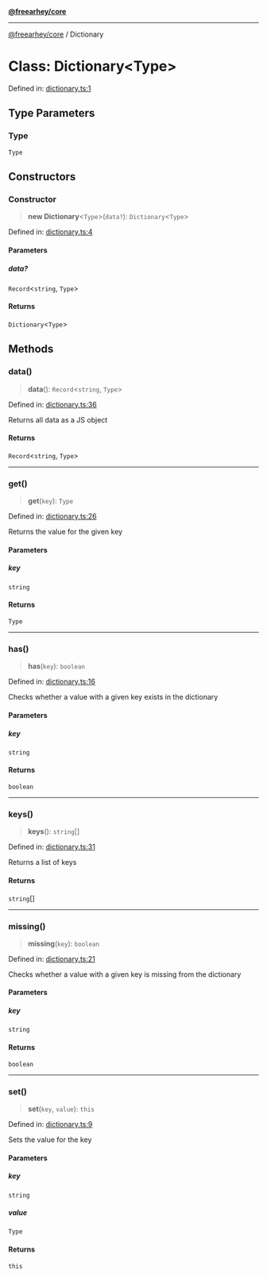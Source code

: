 [**@freearhey/core**](../README.md)

***

[@freearhey/core](../README.md) / Dictionary

# Class: Dictionary\<Type\>

Defined in: [dictionary.ts:1](https://github.com/freearhey/core-js/blob/c1e6c9f8cab8b3dcf3b54b7eef0c855b591ac948/src/dictionary.ts#L1)

## Type Parameters

### Type

`Type`

## Constructors

### Constructor

> **new Dictionary**\<`Type`\>(`data?`): `Dictionary`\<`Type`\>

Defined in: [dictionary.ts:4](https://github.com/freearhey/core-js/blob/c1e6c9f8cab8b3dcf3b54b7eef0c855b591ac948/src/dictionary.ts#L4)

#### Parameters

##### data?

`Record`\<`string`, `Type`\>

#### Returns

`Dictionary`\<`Type`\>

## Methods

### data()

> **data**(): `Record`\<`string`, `Type`\>

Defined in: [dictionary.ts:36](https://github.com/freearhey/core-js/blob/c1e6c9f8cab8b3dcf3b54b7eef0c855b591ac948/src/dictionary.ts#L36)

Returns all data as a JS object

#### Returns

`Record`\<`string`, `Type`\>

***

### get()

> **get**(`key`): `Type`

Defined in: [dictionary.ts:26](https://github.com/freearhey/core-js/blob/c1e6c9f8cab8b3dcf3b54b7eef0c855b591ac948/src/dictionary.ts#L26)

Returns the value for the given key

#### Parameters

##### key

`string`

#### Returns

`Type`

***

### has()

> **has**(`key`): `boolean`

Defined in: [dictionary.ts:16](https://github.com/freearhey/core-js/blob/c1e6c9f8cab8b3dcf3b54b7eef0c855b591ac948/src/dictionary.ts#L16)

Checks whether a value with a given key exists in the dictionary

#### Parameters

##### key

`string`

#### Returns

`boolean`

***

### keys()

> **keys**(): `string`[]

Defined in: [dictionary.ts:31](https://github.com/freearhey/core-js/blob/c1e6c9f8cab8b3dcf3b54b7eef0c855b591ac948/src/dictionary.ts#L31)

Returns a list of keys

#### Returns

`string`[]

***

### missing()

> **missing**(`key`): `boolean`

Defined in: [dictionary.ts:21](https://github.com/freearhey/core-js/blob/c1e6c9f8cab8b3dcf3b54b7eef0c855b591ac948/src/dictionary.ts#L21)

Checks whether a value with a given key is missing from the dictionary

#### Parameters

##### key

`string`

#### Returns

`boolean`

***

### set()

> **set**(`key`, `value`): `this`

Defined in: [dictionary.ts:9](https://github.com/freearhey/core-js/blob/c1e6c9f8cab8b3dcf3b54b7eef0c855b591ac948/src/dictionary.ts#L9)

Sets the value for the key

#### Parameters

##### key

`string`

##### value

`Type`

#### Returns

`this`
